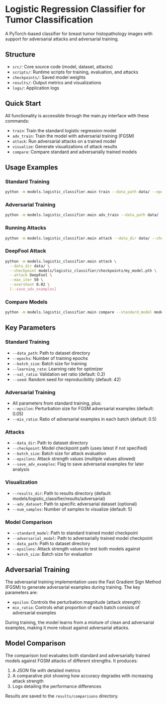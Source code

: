 # Logistic Regression Classifier for Tumor Classification

A PyTorch-based classifier for breast tumor histopathology images with support for adversarial attacks and adversarial training.

## Structure
- `src/`: Core source code (model, dataset, attacks)
- `scripts/`: Runtime scripts for training, evaluation, and attacks
- `checkpoints/`: Saved model weights
- `results/`: Output metrics and visualizations
- `logs/`: Application logs

## Quick Start

All functionality is accessible through the main.py interface with these commands:
- `train`: Train the standard logistic regression model
- `adv_train`: Train the model with adversarial training (FGSM)
- `attack`: Run adversarial attacks on a trained model
- `visualize`: Generate visualizations of attack results
- `compare`: Compare standard and adversarially trained models


## Usage Examples

### Standard Training
```bash
python -m models.logistic_classifier.main train --data_path data/ --epochs 10 --batch_size 1024 --learning_rate 1e-5
```

### Adversarial Training
```bash
python -m models.logistic_classifier.main adv_train --data_path data/ --epochs 10 --batch_size 1024 --epsilon 0.05 --mix_ratio 0.5
```

### Running Attacks
```bash
python -m models.logistic_classifier.main attack --data_dir data/ --checkpoint models/logistic_classifier/checkpoints/my_model.pth --epsilons 0.01 0.05 0.1 0.2
```
### DeepFool Attack
```bash
python -m models.logistic_classifier.main attack \
  --data_dir data/ \
  --checkpoint models/logistic_classifier/checkpoints/my_model.pth \
  --attack DeepFool \
  --max_iter 50 \
  --overshoot 0.02 \
  [--save_adv_examples]
```

### Compare Models
```bash
python -m models.logistic_classifier.main compare --standard_model models/logistic_classifier/checkpoints/standard_model.pth --adversarial_model models/logistic_classifier/checkpoints/adversarial_model.pth
```

## Key Parameters

### Standard Training
- `--data_path`: Path to dataset directory
- `--epochs`: Number of training epochs
- `--batch_size`: Batch size for training
- `--learning_rate`: Learning rate for optimizer
- `--val_ratio`: Validation set ratio (default: 0.2)
- `--seed`: Random seed for reproducibility (default: 42)

### Adversarial Training
- All parameters from standard training, plus:
- `--epsilon`: Perturbation size for FGSM adversarial examples (default: 0.05)
- `--mix_ratio`: Ratio of adversarial examples in each batch (default: 0.5)

### Attacks
- `--data_dir`: Path to dataset directory
- `--checkpoint`: Model checkpoint path (uses latest if not specified)
- `--batch_size`: Batch size for attack evaluation
- `--epsilons`: Attack strength values (multiple values allowed)
- `--save_adv_examples`: Flag to save adversarial examples for later analysis

### Visualization
- `--results_dir`: Path to results directory (default: models/logistic_classifier/results/adversarial)
- `--adv_dataset`: Path to specific adversarial dataset (optional)
- `--num_samples`: Number of samples to visualize (default: 5)

### Model Comparison
- `--standard_model`: Path to standard trained model checkpoint
- `--adversarial_model`: Path to adversarially trained model checkpoint
- `--data_path`: Path to dataset directory
- `--epsilons`: Attack strength values to test both models against
- `--batch_size`: Batch size for evaluation

## Adversarial Training

The adversarial training implementation uses the Fast Gradient Sign Method (FGSM) to generate adversarial examples during training. The key parameters are:

- `epsilon`: Controls the perturbation magnitude (attack strength)
- `mix_ratio`: Controls what proportion of each batch consists of adversarial examples

During training, the model learns from a mixture of clean and adversarial examples, making it more robust against adversarial attacks.

## Model Comparison

The comparison tool evaluates both standard and adversarially trained models against FGSM attacks of different strengths. It produces:

1. A JSON file with detailed metrics
2. A comparative plot showing how accuracy degrades with increasing attack strength
3. Logs detailing the performance differences

Results are saved to the `results/comparisons` directory.
